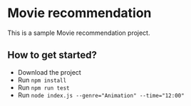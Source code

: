 # Movie recommendation
This is a sample Movie recommendation project.

## How to get started?

* Download the project
* Run `npm install`
* Run `npm run test`
* Run `node index.js --genre="Animation" --time="12:00"`
